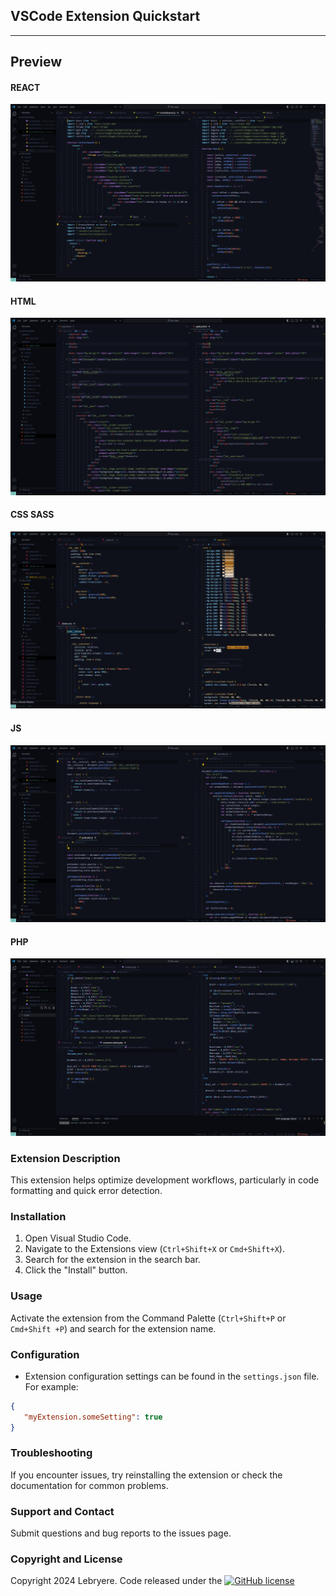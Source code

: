 ## VSCode Extension Quickstart

---
## Preview

#### REACT
![Resume Preview](assets/individual-react.png)

#### HTML
![Resume Preview](assets/individual-html.png)

#### CSS SASS
![Resume Preview](assets/individual-css.png)

#### JS
![Resume Preview](assets/individual-js.png)

#### PHP
![Resume Preview](assets/individual-php.png)

### Extension Description
   This extension helps optimize development workflows, particularly in code formatting and quick error detection.

### Installation
   1. Open Visual Studio Code.
   2. Navigate to the Extensions view (`Ctrl+Shift+X` or `Cmd+Shift+X`).
   3. Search for the extension in the search bar.
   4. Click the "Install" button.

### Usage
   Activate the extension from the Command Palette (`Ctrl+Shift+P` or `Cmd+Shift +P`) and search for the extension name.

### Configuration
   - Extension configuration settings can be found in the `settings.json` file. For example:
   ```json
   {
      "myExtension.someSetting": true
   }
   ```

### Troubleshooting
   If you encounter issues, try reinstalling the extension or check the documentation for common problems.

### Support and Contact
   Submit questions and bug reports to the issues page.

### Copyright and License

   Copyright 2024 Lebryere. Code released under the [![GitHub license](https://img.shields.io/badge/licence-MIT-green%3F%26style%3Dplastic?style=plastic)](https://raw.githubusercontent.com/LeBryere/Hello-balcsi/master/LICENCE)